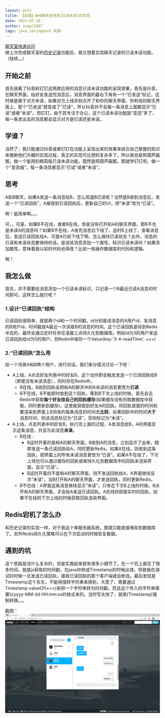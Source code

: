 ```yaml
---
layout: post
title: 【实践】Web聊天室消息[已读未读]的实现
date: 2021-07-10
author: xiepl1997
tags: java springboot 实践
---
```


[聊天室快速访问](http://www.xpllyn.com/chatroom)  
继上次完成聊天室的[历史记录]()功能后，我又想着实现聊天记录的已读未读功能。（轻喷。。）  

## 开始之前
首先我看了抖音和钉钉这两款应用的消息已读未读功能的呈现效果。首先是抖音，在聊天界面，给好友发送完消息后，消息界面的最右下角有一个“已发送”标记，这时候是属于对方未读，如果对方上线并别点开了和你的聊天界面，你和他的聊天界面上，那个“已发送”就变成了“已读”，所以抖音并不会每一条消息上面都显示“已读”或者“未读”。而钉钉，由于其专注于办公，这个已读未读功能就“变态”多了，每一条发出去的消息都会显示对方是已读还是未读。  

## 学谁？
当然了，我只能通过抖音或者钉钉在功能上呈现出来的效果来结合自己掌握的知识来推断他们大概的实现过程，真正的实现可比想的复杂多了，所以我也是照葫芦画瓢，做一个能用的精简版已读未读功能。既然是照葫芦画瓢，那就学钉钉吧，做一个“变态版”，每一条消息都显示“已读”或者“未读”。  

## 思考
A和B聊天，如果A发送一条消息给B，怎么知道B已读呢？当然是B收到消息后，发送一个“已读回执”，A接收到已读回执后，更新自己的UI，把“未读”改为“已读”。  

啊！挺简单啊。。。  

可，，可是，如果B不在线，或者B在线，但是没有打开和A的聊天界面，那B不也是未读A的消息吗？如果B不在线，A发完消息后下线了，这时B上线了，查看消息后，发送已读回执给A，可是A已经下线了啊，怎么保持已读状态？此外，消息的已读和未读状态要保持的话，是该给消息添加一个属性，标识已读未读吗？如果添加属性，意味着我以前的代码也得改？比如一些操作数据库的代码和逻辑。  

啊！

## 我怎么做
首先，并不需要给消息添加一个已读未读标识，只记录一个B最近已读A消息的时间即可。这样怎么就行呢？  

### 1.设计“已读回执”结构
已读回执很简单，就是两个id和一个时间戳，id分别是读消息的A用户id、发消息的B用户id，时间戳是A最近一次读取B的消息的时间。这个已读回执是存到Redis中去的，最终会通过定时任务在凌晨三点持久化到数据库。例如id为3的用户发送已读回执给id为5的用户，则Redis中保存一个Value(key:'3-4-readTime', ×××)  

### 2.“已读回执”怎么用
给一个场景A和B两个用户，进行对话。我们来分情况讨论一下吧：
* A上线，A点击好友列表中的好友B，这个动作即会触发发送一个已读回执给B（即使没有未读消息），同时存在Redis中。
	* B在线，B收到回执会把和A的聊天中的A未读的消息更改为**已读**
	* B不在线，B不能即时收到这个回执。等到B下次上线的时候，首先会去Redis中获取**每个好友给自己的回执缓存**(如果缓存没有则取数据库中获取，同时更新到缓存)，这里能获取到好友A的回执，将回执里面的时间和要渲染到界面上的B发的每条消息的时间去**比较**，如果回执中的时间**大于**消息时间，则该消息标记为“已读”，否则标记为“未读”。
* A上线，点击列表中的好友B，执行完上面的过程，A发消息给B，A的界面显示这条消息，并显示此消息**未读**。
	* B在线：
		* B这时开着的是和A的聊天界面。B收到A的消息，立刻显示了出来，随即发送一条已读回执给A，同时更新Redis。如果A在线，则收到这条回执，把界面上的所有未读消息更改为“已读”。如果A不在线了，下次上线也可以通过缓存的回执或者持久化到数据库中的回执来渲染界面，显示“已读”。
		* B这时开着的不是和A的聊天界面，则不发送回执给A，A界面继续显示“未读”。当B打开和A的聊天界面，才发送回执，同时更新Redis。
	* B不在线：A界面这条消息继续显示“未读”。只有在下次B上线的时候，B点开和A的聊天界面，才会给A发送已读回执。A在线则获取实时的回执，如果不在线则下次上线的时候获取回执渲染界面。

## Redis宕机了怎么办
和历史记录的实现一样，对于我这个单服务器系统，那就只能直接保存到数据库了。另外Redis持久化策略可以在下次启动的时候恢复数据。  

## 遇到的坑
这个思路是没什么复杂的，但是实施起来就有很多小细节了。在一个坑上面花了很多时间。就是js获取的时间戳，在java中转成Timestamp的时候出错，导致我在调试的时候一旦发送已读回执，接收已读回执的那个客户端就会断连。最后发现是Timestemp这个东东，不能用强转字符串来得到，大意了，需要通过Timestamp.valueOf(×××)来把一个字符串转为时间戳，而且这个传入的字符串需要以yyyy-MM-dd HH:mm:ss的格式来的。当时写太快了，就用(Timestamp)强制转换。。。  

截图：  
![image](https://github.com/xiepl1997/xpllyn/blob/master/screenshot/newChatRoom.PNG)